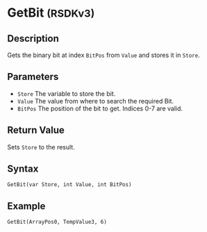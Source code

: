 # GetBit <small>(RSDKv3)</small>

## Description
Gets the binary bit at index `BitPos` from `Value` and stores it in `Store`.

## Parameters
- `Store`
The variable to store the bit.
- `Value`
The value from where to search the required Bit.
- `BitPos`
The position of the bit to get. Indices 0-7 are valid.

## Return Value
Sets `Store` to the result.

## Syntax
```
GetBit(var Store, int Value, int BitPos)
```

## Example
```
GetBit(ArrayPos0, TempValue3, 6)
```